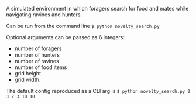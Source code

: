 A simulated environment in which foragers search for food and mates while navigating ravines and hunters.

Can be run from the command line
`$ python novelty_search.py`

Optional arguments can be passed as 6 integers: 
- number of foragers 
- number of hunters 
- number of ravines 
- number of food items 
- grid height 
- grid width.

The default config reproduced as a CLI arg is `$ python novelty_search.py 2 3 2 3 10 10`